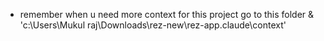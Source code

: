 - remember when u need more context for this project go to this folder & 'c:\Users\Mukul raj\Downloads\rez-new\rez-app\.claude\context'